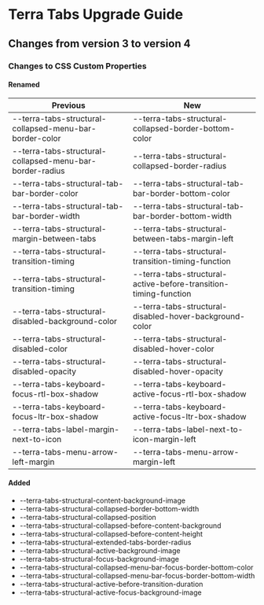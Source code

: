 # Terra Tabs Upgrade Guide

## Changes from version 3 to version 4

### Changes to CSS Custom Properties

#### Renamed
| Previous | New |
|-|-|
| --terra-tabs-structural-collapsed-menu-bar-border-color | --terra-tabs-structural-collapsed-border-bottom-color |
| --terra-tabs-structural-collapsed-menu-bar-border-radius | --terra-tabs-structural-collapsed-border-radius |
| --terra-tabs-structural-tab-bar-border-color | --terra-tabs-structural-tab-bar-border-bottom-color |
| --terra-tabs-structural-tab-bar-border-width | --terra-tabs-structural-tab-bar-border-bottom-width |
| --terra-tabs-structural-margin-between-tabs | --terra-tabs-structural-between-tabs-margin-left |
| --terra-tabs-structural-transition-timing | --terra-tabs-structural-transition-timing-function |
| --terra-tabs-structural-transition-timing | --terra-tabs-structural-active-before-transition-timing-function |
| --terra-tabs-structural-disabled-background-color | --terra-tabs-structural-disabled-hover-background-color |
| --terra-tabs-structural-disabled-color | --terra-tabs-structural-disabled-hover-color |
| --terra-tabs-structural-disabled-opacity | --terra-tabs-structural-disabled-hover-opacity |
| --terra-tabs-keyboard-focus-rtl-box-shadow | --terra-tabs-keyboard-active-focus-rtl-box-shadow |
| --terra-tabs-keyboard-focus-ltr-box-shadow | --terra-tabs-keyboard-active-focus-ltr-box-shadow |
| --terra-tabs-label-margin-next-to-icon | --terra-tabs-label-next-to-icon-margin-left |
| --terra-tabs-menu-arrow-left-margin | --terra-tabs-menu-arrow-margin-left |

#### Added
* --terra-tabs-structural-content-background-image
* --terra-tabs-structural-collapsed-border-bottom-width
* --terra-tabs-structural-collapsed-position
* --terra-tabs-structural-collapsed-before-content-background
* --terra-tabs-structural-collapsed-before-content-height
* --terra-tabs-structural-extended-tabs-border-radius
* --terra-tabs-structural-active-background-image
* --terra-tabs-structural-focus-background-image
* --terra-tabs-structural-collapsed-menu-bar-focus-border-bottom-color
* --terra-tabs-structural-collapsed-menu-bar-focus-border-bottom-width
* --terra-tabs-structural-active-before-transition-duration
* --terra-tabs-structural-active-focus-background-image
